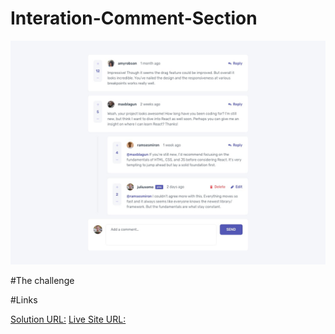 # Interation-Comment-Section

![Interation comment section](/design/desktop-design.jpg)

#The challenge


#Links

[Solution URL:](https://github.com/tdmoree/Interation-Comment-Section.git)
[Live Site URL:]( https://tdmoree.github.io/Interation-Comment-Section/)
